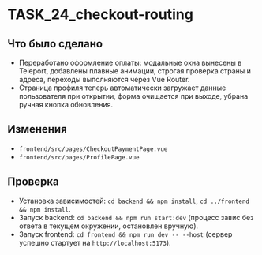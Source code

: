 # TASK_24_checkout-routing

## Что было сделано
- Переработано оформление оплаты: модальные окна вынесены в Teleport, добавлены плавные анимации, строгая проверка страны и адреса, переходы выполняются через Vue Router.
- Страница профиля теперь автоматически загружает данные пользователя при открытии, форма очищается при выходе, убрана ручная кнопка обновления.

## Изменения
- `frontend/src/pages/CheckoutPaymentPage.vue`
- `frontend/src/pages/ProfilePage.vue`

## Проверка
- Установка зависимостей: `cd backend && npm install`, `cd ../frontend && npm install`.
- Запуск backend: `cd backend && npm run start:dev` (процесс завис без ответа в текущем окружении, остановлен вручную).
- Запуск frontend: `cd frontend && npm run dev -- --host` (сервер успешно стартует на `http://localhost:5173`).
